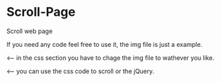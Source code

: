# Scroll-Page
Scroll web page

If you need any code feel free to use it, the img file is just a example.  


<-- in the css section you have to chage the img file to wathever you like. 

<-- you can use the css code to scroll or the jQuery. 


